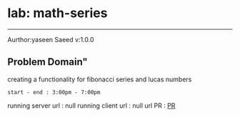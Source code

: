 # lab: math-series

- - -

Aurthor:yaseen Saeed
v:1.0.0

## Problem Domain"

creating a functionality for fibonacci series and lucas numbers

    start - end : 3:00pm - 7:00pm

running server url : null
running client url : null
url PR : [PR](https://github.com/yaseen1998/math-series/pull/1)